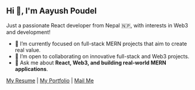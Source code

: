 ## Hi 👋, I'm Aayush Poudel

Just a passionate React developer from Nepal 🇳🇵, with interests in Web3 and development!

- 🔭 I’m currently focused on full-stack MERN projects that aim to create real value.
- 👯 I’m open to collaborating on innovative full-stack and Web3 projects.
- 💬 Ask me about **React, Web3, and building real-world MERN applications**.

[My Resume](#) | [My Portfolio](https://www.aayushpoudel44.com.np) | [Mail Me](mailto:aayushpoudel59@gmail.com)
